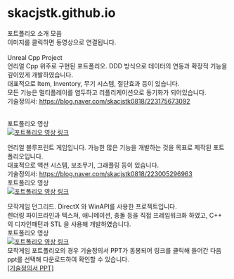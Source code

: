 # skacjstk.github.io
포트폴리오 소개 모음<br/>이미지를 클릭하면 동영상으로 연결됩니다.<br/><br/>
Unreal Cpp Project﻿﻿<br/>
언리얼 Cpp 위주로 구현된 포트폴리오. DDD 방식으로 데이터의 연동과 확장적 기능을 깊이있게 개발하였습니다.<br/>
대표적으로 Item, Inventory, 무기 시스템, 절단효과 등이 있습니다. 
<br> 모든 기능은 멀티플레이를 염두하고 리플리케이션으로 동기화가 되어있습니다.
<br/> 기술정의서: https://blog.naver.com/skacjstk0818/223175673092

<br/>포트폴리오 영상<br/>
[![포트폴리오 영상 링크 ](http://img.youtube.com/vi/C5pPKTdSKO4/0.jpg)](https://youtu.be/C5pPKTdSKO4) 

언리얼 블루프린트 게임입니다. 가능한 많은 기능을 개발하는 것을 목표로 제작된 포트폴리오입니다.<br/>
대표적으로 액션 시스템, 보조무기, 그래플링 등이 있습니다.
<br/>기술정의서: https://blog.naver.com/skacjstk0818/223005296963 
<br/>포트폴리오 영상 <br/>
[![포트폴리오 영상 링크 ](http://img.youtube.com/vi/To1N44rUz6Q/0.jpg)](https://youtu.be/To1N44rUz6Q=0s) 

모작게임 던그리드. DirectX 와 WinAPI를 사용한 프로젝트입니다.<br/>
렌더링 파이프라인과 텍스쳐, 애니메이션, 충돌 등을 직접 프레임워크화 하였고, C++ 의 디자인패턴과 STL 을 사용해 개발하였습니다.
<br/>포트폴리오 영상 <br/>
[![포트폴리오 영상 링크 ](http://img.youtube.com/vi/O2tDupY5eEk/0.jpg)](https://youtu.be/O2tDupY5eEk)
<br/> 모작게임 포트폴리오의 경우 기술정의서 PPT가 동봉되어 링크를 클릭해 들어간 다음 ppt를 선택해 다운로드하여 확인할 수 있습니다.<br/>
[[기술정의서 PPT]](https://github.com/skacjstk/skacjstk.github.io/blob/main/%EB%82%A8%EC%84%9D%EC%9B%90%20%EB%8D%98%EA%B7%B8%EB%A6%AC%EB%93%9C%EB%AA%A8%EC%9E%91%20%ED%8F%AC%ED%8A%B8%ED%8F%B4%EB%A6%AC%EC%98%A4.pptx)


